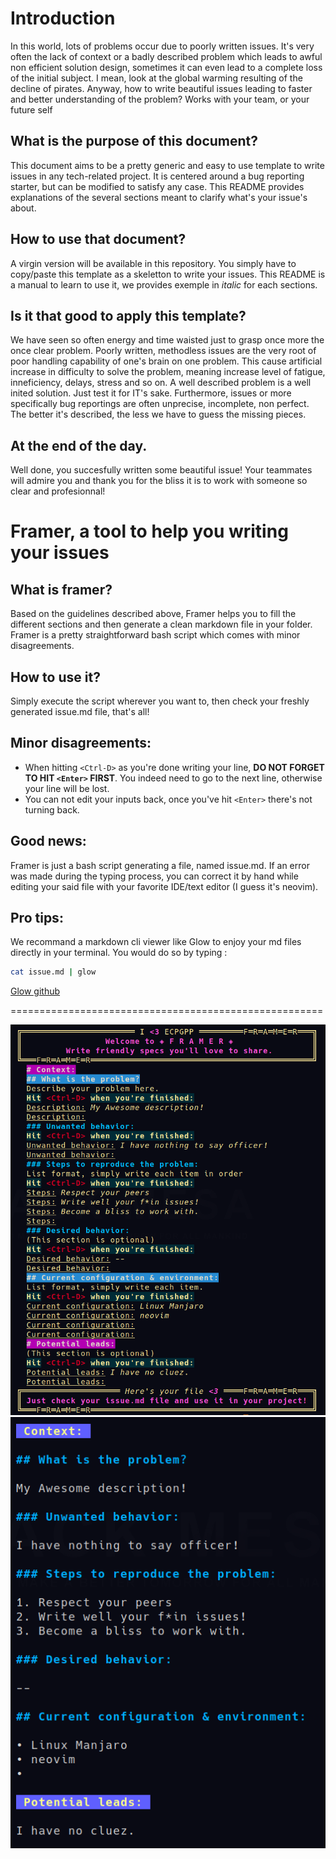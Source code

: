 # Introduction

In this world, lots of problems occur due to poorly written issues. It's very often the lack of context or a badly described problem which leads to awful non efficient solution design, sometimes it can even lead to a complete loss of the initial subject. 
I mean, look at the global warming resulting of the decline of pirates. 
Anyway, how to write beautiful issues leading to faster and better understanding of the problem? Works with your team, or your future self

## What is the purpose of this document?

This document aims to be a pretty generic and easy to use template to write issues in any tech-related project. It is centered around a bug reporting starter, but can be modified to satisfy any case. This README provides explanations of the several sections meant to clarify what's your issue's about.

## How to use that document?

A virgin version will be available in this repository. You simply have to copy/paste this template as a skeletton to write your issues. This README is a manual to learn to use it, we provides exemple in *italic* for each sections.

## Is it that good to apply this template? 
We have seen so often energy and time waisted just to grasp once more the once clear problem. Poorly written, methodless issues are the very root of poor handling capability of one's brain on one problem. This cause artificial increase in difficulty to solve the problem, meaning increase level of fatigue, inneficiency, delays, stress and so on. A well described problem is a well inited solution. Just test it for IT's sake.
Furthermore, issues or more specifically bug reportings are often unprecise, incomplete, non perfect. The better it's described, the less we have to guess the missing pieces.

## At the end of the day.
Well done, you succesfully written some beautiful issue! Your teammates will admire you and thank you for the bliss it is to work with someone so clear and profesionnal!

# Framer, a tool to help you writing your issues

## What is framer?

Based on the guidelines described above, Framer helps you to fill the different sections and then generate a clean markdown file in your folder. Framer is a pretty straightforward bash script which comes with minor disagreements.

## How to use it?
Simply execute the script wherever you want to, then check your freshly generated issue.md file, that's all!

## Minor disagreements:

+ When hitting `<Ctrl-D>` as you're done writing your line, **DO NOT FORGET TO HIT `<Enter>` FIRST**. You indeed need to go to the next line, otherwise your line will be lost.
+ You can not edit your inputs back, once you've hit `<Enter>` there's not turning back.

## Good news:
Framer is just a bash script generating a file, named issue.md. If an error was made during the typing process, you can correct it by hand while editing your said file with your favorite IDE/text editor (I guess it's neovim).

## Pro tips:
We recommand a markdown cli viewer like Glow to enjoy your md files directly in your terminal.
You would do so by typing :

```bash
cat issue.md | glow
```

[Glow github](https://github.com/charmbracelet/glow)

======================================================

![Framer Demo](framer-demo.png)
![Framer into Glow](issue-glow.png)


